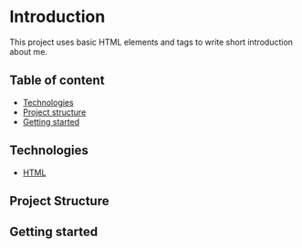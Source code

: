 # Introduction

This project uses basic HTML elements and tags to write short introduction about me. 

## Table of content
* [Technologies](#technologies)
* [Project structure](#structure)
* [Getting started](#start)

## Technologies
* [HTML](#html)

## Project Structure

## Getting started
